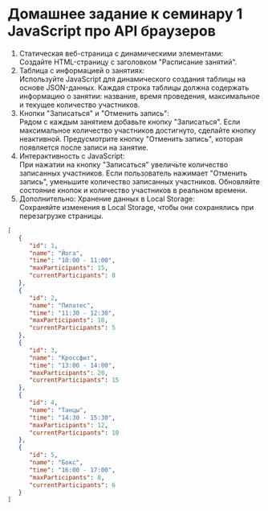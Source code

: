 # Домашнее задание к семинару 1 JavaScript про API браузеров

1. Статическая веб-страница с динамическими элементами:  
Создайте HTML-страницу с заголовком "Расписание занятий".
2. Таблица с информацией о занятиях:  
Используйте JavaScript для динамического создания таблицы на основе JSON-данных.
Каждая строка таблицы должна содержать информацию о занятии: название, время проведения, максимальное и текущее количество участников.
3. Кнопки "Записаться" и "Отменить запись":  
Рядом с каждым занятием добавьте кнопку "Записаться".
Если максимальное количество участников достигнуто, сделайте кнопку неактивной.
Предусмотрите кнопку "Отменить запись", которая появляется после записи на занятие.
4. Интерактивность с JavaScript:  
При нажатии на кнопку "Записаться" увеличьте количество записанных участников.
Если пользователь нажимает "Отменить запись", уменьшите количество записанных участников.
Обновляйте состояние кнопок и количество участников в реальном времени.
5. Дополнительно: Хранение данных в Local Storage:  
Сохраняйте изменения в Local Storage, чтобы они сохранялись при перезагрузке страницы.

```json
[
   {
      "id": 1,
      "name": "Йога",
      "time": "10:00 - 11:00",
      "maxParticipants": 15,
      "currentParticipants": 8
   },
   {
      "id": 2,
      "name": "Пилатес",
      "time": "11:30 - 12:30",
      "maxParticipants": 10,
      "currentParticipants": 5
   },
   {
      "id": 3,
      "name": "Кроссфит",
      "time": "13:00 - 14:00",
      "maxParticipants": 20,
      "currentParticipants": 15
   },
   {
      "id": 4,
      "name": "Танцы",
      "time": "14:30 - 15:30",
      "maxParticipants": 12,
      "currentParticipants": 10
   },
   {
      "id": 5,
      "name": "Бокс",
      "time": "16:00 - 17:00",
      "maxParticipants": 8,
      "currentParticipants": 6
   }
]
```
